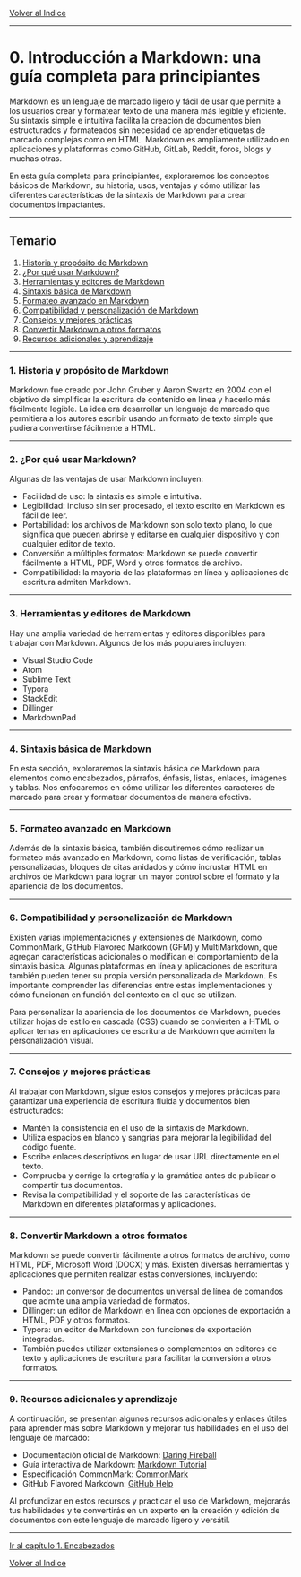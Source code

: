 
[Volver al Indice](../readme.md)

---

# 0. Introducción a Markdown: una guía completa para principiantes

Markdown es un lenguaje de marcado ligero y fácil de usar que permite a los usuarios crear y formatear texto de una manera más legible y eficiente. Su sintaxis simple e intuitiva facilita la creación de documentos bien estructurados y formateados sin necesidad de aprender etiquetas de marcado complejas como en HTML. Markdown es ampliamente utilizado en aplicaciones y plataformas como GitHub, GitLab, Reddit, foros, blogs y muchas otras.

En esta guía completa para principiantes, exploraremos los conceptos básicos de Markdown, su historia, usos, ventajas y cómo utilizar las diferentes características de la sintaxis de Markdown para crear documentos impactantes.

---

## Temario
1. [Historia y propósito de Markdown](#1-historia-y-propósito-de-markdown)
2. [¿Por qué usar Markdown?](#2-¿por-qué-usar-markdown)
3. [Herramientas y editores de Markdown](#3-herramientas-y-editores-de-markdown)
4. [Sintaxis básica de Markdown](#4-sintaxis-básica-de-markdown)
5. [Formateo avanzado en Markdown](#4-sintaxis-básica-de-markdown)
6. [Compatibilidad y personalización de Markdown](#6-compatibilidad-y-personalización-de-markdown)
7. [Consejos y mejores prácticas](#7-consejos-y-mejores-prácticas)
8. [Convertir Markdown a otros formatos](#8-convertir-markdown-a-otros-formatos)
9. [Recursos adicionales y aprendizaje](#9-recursos-adicionales-y-aprendizaje)

---

### 1. Historia y propósito de Markdown
Markdown fue creado por John Gruber y Aaron Swartz en 2004 con el objetivo de simplificar la escritura de contenido en línea y hacerlo más fácilmente legible. La idea era desarrollar un lenguaje de marcado que permitiera a los autores escribir usando un formato de texto simple que pudiera convertirse fácilmente a HTML.

---

### 2. ¿Por qué usar Markdown?
Algunas de las ventajas de usar Markdown incluyen:

* Facilidad de uso: la sintaxis es simple e intuitiva.
* Legibilidad: incluso sin ser procesado, el texto escrito en Markdown es fácil de leer.
* Portabilidad: los archivos de Markdown son solo texto plano, lo que significa que pueden abrirse y editarse en cualquier dispositivo y con cualquier editor de texto.
* Conversión a múltiples formatos: Markdown se puede convertir fácilmente a HTML, PDF, Word y otros formatos de archivo.
* Compatibilidad: la mayoría de las plataformas en línea y aplicaciones de escritura admiten Markdown.

---

### 3. Herramientas y editores de Markdown
Hay una amplia variedad de herramientas y editores disponibles para trabajar con Markdown. Algunos de los más populares incluyen:

- Visual Studio Code
- Atom
- Sublime Text
- Typora
- StackEdit
- Dillinger
- MarkdownPad

---

### 4. Sintaxis básica de Markdown
En esta sección, exploraremos la sintaxis básica de Markdown para elementos como encabezados, párrafos, énfasis, listas, enlaces, imágenes y tablas. Nos enfocaremos en cómo utilizar los diferentes caracteres de marcado para crear y formatear documentos de manera efectiva.

---

### 5. Formateo avanzado en Markdown
Además de la sintaxis básica, también discutiremos cómo realizar un formateo más avanzado en Markdown, como listas de verificación, tablas personalizadas, bloques de citas anidados y cómo incrustar HTML en archivos de Markdown para lograr un mayor control sobre el formato y la apariencia de los documentos.

---

### 6. Compatibilidad y personalización de Markdown
Existen varias implementaciones y extensiones de Markdown, como CommonMark, GitHub Flavored Markdown (GFM) y MultiMarkdown, que agregan características adicionales o modifican el comportamiento de la sintaxis básica. Algunas plataformas en línea y aplicaciones de escritura también pueden tener su propia versión personalizada de Markdown. Es importante comprender las diferencias entre estas implementaciones y cómo funcionan en función del contexto en el que se utilizan.

Para personalizar la apariencia de los documentos de Markdown, puedes utilizar hojas de estilo en cascada (CSS) cuando se convierten a HTML o aplicar temas en aplicaciones de escritura de Markdown que admiten la personalización visual.

---

### 7. Consejos y mejores prácticas
Al trabajar con Markdown, sigue estos consejos y mejores prácticas para garantizar una experiencia de escritura fluida y documentos bien estructurados:

- Mantén la consistencia en el uso de la sintaxis de Markdown.
- Utiliza espacios en blanco y sangrías para mejorar la legibilidad del código fuente.
- Escribe enlaces descriptivos en lugar de usar URL directamente en el texto.
- Comprueba y corrige la ortografía y la gramática antes de publicar o compartir tus documentos.
- Revisa la compatibilidad y el soporte de las características de Markdown en diferentes plataformas y aplicaciones.

---

### 8. Convertir Markdown a otros formatos
Markdown se puede convertir fácilmente a otros formatos de archivo, como HTML, PDF, Microsoft Word (DOCX) y más. Existen diversas herramientas y aplicaciones que permiten realizar estas conversiones, incluyendo:

- Pandoc: un conversor de documentos universal de línea de comandos que admite una amplia variedad de formatos.
- Dillinger: un editor de Markdown en línea con opciones de exportación a HTML, PDF y otros formatos.
- Typora: un editor de Markdown con funciones de exportación integradas.
- También puedes utilizar extensiones o complementos en editores de texto y aplicaciones de escritura para facilitar la conversión a otros formatos.

---

### 9. Recursos adicionales y aprendizaje
A continuación, se presentan algunos recursos adicionales y enlaces útiles para aprender más sobre Markdown y mejorar tus habilidades en el uso del lenguaje de marcado:

- Documentación oficial de Markdown: [Daring Fireball](https://daringfireball.net/projects/markdown/)
- Guía interactiva de Markdown: [Markdown Tutorial](https://www.markdowntutorial.com/)
- Especificación CommonMark: [CommonMark](https://commonmark.org/)
- GitHub Flavored Markdown: [GitHub Help](https://docs.github.com/en/github/writing-on-github/getting-started-with-writing-and-formatting-on-github/basic-writing-and-formatting-syntax)

Al profundizar en estos recursos y practicar el uso de Markdown, mejorarás tus habilidades y te convertirás en un experto en la creación y edición de documentos con este lenguaje de marcado ligero y versátil.

---

[Ir al capítulo 1. Encabezados](../01-Encabezados/readme.md)

[Volver al Indice](../readme.md)

